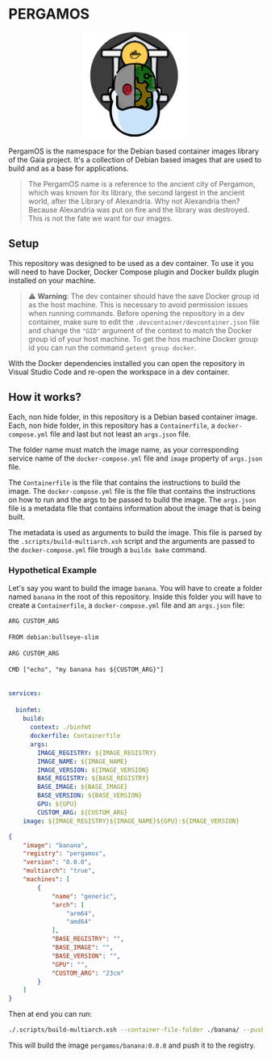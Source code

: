 # PERGAMOS

<p align="center">
    <img
        alt="PergamOS Logo"
        src="https://github.com/gaiaBuildSystem/.github/raw/main/profile/PergamOSLogo.png?v=2"
        height="210"
    />
</p>

PergamOS is the namespace for the Debian based container images library of the Gaia project. It's a collection of Debian based images that are used to build and as a base for applications.

> The PergamOS name is a reference to the ancient city of Pergamon, which was known for its library, the second largest in the ancient world, after the Library of Alexandria. Why not Alexandria then? Because Alexandria was put on fire and the library was destroyed. This is not the fate we want for our images.

## Setup

This repository was designed to be used as a dev container. To use it you will need to have Docker, Docker Compose plugin and Docker buildx plugin installed on your machine.

> ⚠ **Warning**: The dev container should have the save Docker group id as the host machine. This is necessary to avoid permission issues when running commands. Before opening the repository in a dev container, make sure to edit the `.devcontainer/devcontainer.json` file and change the `"GID"` argument of the context to match the Docker group id of your host machine. To get the hos machine Docker group id you can run the command `getent group docker`.

With the Docker dependencies installed you can open the repository in Visual Studio Code and re-open the workspace in a dev container.

## How it works?

Each, non hide folder, in this repository is a Debian based container image. Each, non hide folder, in this repository has a `Containerfile`, a `docker-compose.yml` file and last but not least an `args.json` file.

The folder name must match the image name, as your corresponding service name of the `docker-compose.yml` file and `image` property of `args.json` file.

The `Containerfile` is the file that contains the instructions to build the image. The `docker-compose.yml` file is the file that contains the instructions on how to run and the args to be passed to build the image. The `args.json` file is a metadata file that contains information about the image that is being built.

The metadata is used as arguments to build the image. This file is parsed by the `.scripts/build-multiarch.xsh` script and the arguments are passed to the `docker-compose.yml` file trough a `buildx bake` command.

### Hypothetical Example

Let's say you want to build the image `banana`. You will have to create a folder named `banana` in the root of this repository. Inside this folder you will have to create a `Containerfile`, a `docker-compose.yml` file and an `args.json` file:

```dockefile
ARG CUSTOM_ARG

FROM debian:bullseye-slim

ARG CUSTOM_ARG

CMD ["echo", "my banana has ${CUSTOM_ARG}"]
```

```yaml

services:

  binfmt:
    build:
      context: ./binfmt
      dockerfile: Containerfile
      args:
        IMAGE_REGISTRY: ${IMAGE_REGISTRY}
        IMAGE_NAME: ${IMAGE_NAME}
        IMAGE_VERSION: ${IMAGE_VERSION}
        BASE_REGISTRY: ${BASE_REGISTRY}
        BASE_IMAGE: ${BASE_IMAGE}
        BASE_VERSION: ${BASE_VERSION}
        GPU: ${GPU}
        CUSTOM_ARG: ${CUSTOM_ARG}
    image: ${IMAGE_REGISTRY}${IMAGE_NAME}${GPU}:${IMAGE_VERSION}
```

```json
{
    "image": "banana",
    "registry": "pergamos",
    "version": "0.0.0",
    "multiarch": "true",
    "machines": [
        {
            "name": "generic",
            "arch": [
                "arm64",
                "amd64"
            ],
            "BASE_REGISTRY": "",
            "BASE_IMAGE": "",
            "BASE_VERSION": "",
            "GPU": "",
            "CUSTOM_ARG": "23cm"
        }
    ]
}
```

Then at end you can run:

```bash
./.scripts/build-multiarch.xsh --container-file-folder ./banana/ --push --no-cache
```

This will build the image `pergamos/banana:0.0.0` and push it to the registry.
